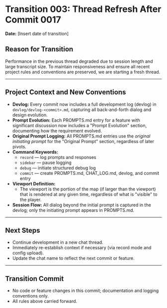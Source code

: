 # Transition 003: Thread Refresh After Commit 0017

**Date:** [Insert date of transition]

## Reason for Transition

Performance in the previous thread degraded due to session length and large transcript size. To maintain responsiveness and ensure all recent project rules and conventions are preserved, we are starting a fresh thread.

---

## Project Context and New Conventions

- **Devlog:** Every commit now includes a full development log (devlog) in `devlog/devlog-<commit>.md`, capturing all back-and-forth dialog and design evolution.
- **Prompt Evolution:** Each PROMPTS.md entry for a feature with significant discussion now includes a "Prompt Evolution" section, documenting how the requirement evolved.
- **Original Prompt Logging:** All PROMPTS.md entries use the *original initiating prompt* for the "Original Prompt" section, regardless of later pivots.
- **Command Keywords:**  
  - `record` — log prompts and responses  
  - `sidebar` — pause logging  
  - `debug` — initiate structured debug log  
  - `commit` — create PROMPTS.md, CHAT_LOG.md, devlog, and commit entry
- **Viewport Definition:**  
  - The viewport is the portion of the map (if larger than the viewport) that is rendered at any given time, regardless of what is "visible" to the player.
- **Session Flow:** All dialog beyond the initial prompt is captured in the devlog; only the initiating prompt appears in PROMPTS.md.

---

## Next Steps

- Continue development in a new chat thread.
- Immediately re-establish context if necessary (via record mode and config upload).
- Update the chat name to reflect the next commit or feature.

---

## Transition Commit

- No code or feature changes in this commit; documentation and logging conventions only.
- All rules above carried forward.
